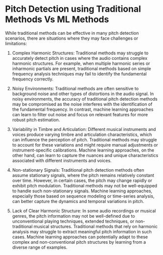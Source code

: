 # Pitch Detection using Traditional Methods Vs ML Methods


While traditional methods can be effective in many pitch detection scenarios, there are situations where they may face challenges or limitations:

1. Complex Harmonic Structures: Traditional methods may struggle to accurately detect pitch in cases where the audio contains complex harmonic structures. For example, when multiple harmonic series or inharmonic partials are present, traditional methods based on simple frequency analysis techniques may fail to identify the fundamental frequency correctly.

2. Noisy Environments: Traditional methods are often sensitive to background noise and other types of distortions in the audio signal. In noisy environments, the accuracy of traditional pitch detection methods may be compromised as the noise interferes with the identification of the fundamental frequency. In contrast, machine learning approaches can learn to filter out noise and focus on relevant features for more robust pitch estimation.

3. Variability in Timbre and Articulation: Different musical instruments and voices produce varying timbre and articulation characteristics, which can influence the perception of pitch. Traditional methods may struggle to account for these variations and might require manual adjustments or instrument-specific calibrations. Machine learning approaches, on the other hand, can learn to capture the nuances and unique characteristics associated with different instruments and voices.

4. Non-stationary Signals: Traditional pitch detection methods often assume stationary signals, where the pitch remains relatively constant over time. However, in certain cases, the pitch may change rapidly or exhibit pitch modulation. Traditional methods may not be well-equipped to handle such non-stationary signals. Machine learning approaches, especially those based on sequence modeling or time-series analysis, can better capture the dynamics and temporal variations in pitch.

5. Lack of Clear Harmonic Structure: In some audio recordings or musical genres, the pitch information may not be well-defined due to unconventional playing techniques, extended techniques, or non-traditional musical structures. Traditional methods that rely on harmonic analysis may struggle to extract meaningful pitch information in such cases. Machine learning approaches can potentially adapt to these complex and non-conventional pitch structures by learning from a diverse range of examples.
